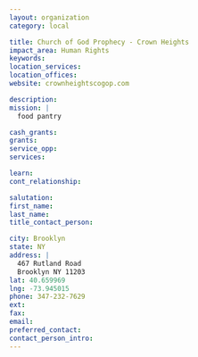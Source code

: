```yaml
---
layout: organization
category: local

title: Church of God Prophecy - Crown Heights
impact_area: Human Rights
keywords: 
location_services: 
location_offices: 
website: crownheightscogop.com

description: 
mission: |
  food pantry

cash_grants: 
grants: 
service_opp: 
services: 

learn: 
cont_relationship: 

salutation: 
first_name: 
last_name: 
title_contact_person: 

city: Brooklyn
state: NY
address: |
  467 Rutland Road    
  Brooklyn NY 11203
lat: 40.659969
lng: -73.945015
phone: 347-232-7629
ext: 
fax: 
email: 
preferred_contact: 
contact_person_intro: 
---
```


